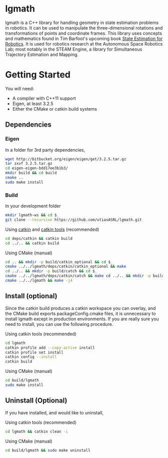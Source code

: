 # lgmath
lgmath is a C++ library for handling geometry in state estimation problems in robotics. It can be
used to manipulate the three-dimensional rotations and transformations of points and coordinate
frames. This library uses concepts and mathematics found in Tim Barfoot's upcoming
book [State Estimation for Robotics](asrl.utias.utoronto.ca/~tdb/bib/barfoot_ser15.pdf). It is used
for robotics research at the Autonomous Space Robotics Lab; most notably in the STEAM Engine, a
library for Simultaneous Trajectory Estimation and Mapping.

# Getting Started
You will need:
- A compiler with C++11 support
- Eigen, at least 3.2.5
- Either the CMake or catkin build systems

## Dependencies

### Eigen
In a folder for 3rd party dependencies,
```bash
wget http://bitbucket.org/eigen/eigen/get/3.2.5.tar.gz
tar zxvf 3.2.5.tar.gz
cd eigen-eigen-bdd17ee3b1b3/
mkdir build && cd build
cmake ..
sudo make install
```

### Build
In your development folder
```bash
mkdir lgmath-ws && cd $_
git clone --recursive https://github.com/utiasASRL/lgmath.git
```

Using [catkin](https://github.com/ros/catkin)
and [catkin tools](https://github.com/catkin/catkin_tools) (recommended)
```bash
cd deps/catkin && catkin build
cd ../.. && catkin build
```

Using CMake (manual)
```bash
cd .. && mkdir -p build/catkin_optional && cd $_
cmake ../../lgmath/deps/catkin/catkin_optional && make
cd ../.. && mkdir -p build/catch && cd $_
cmake ../../lgmath/deps/catkin/catch && make cd ../.. && mkdir -p build/lgmath && cd $_
cmake ../../lgmath && make -j4
```

## Install (optional)

Since the catkin build produces a catkin workspace you can overlay, and the CMake build exports
packageConfig.cmake files, it is unnecessary to install lgmath except in production environments. If
you are really sure you need to install, you can use the following procedure.

Using catkin tools (recommended) 
```bash 
cd lgmath 
catkin profile add --copy-active install 
catkin profile set install 
catkin config --install 
catkin build
```

Using CMake (manual)
```bash 
cd build/lgmath 
sudo make install
```

## Uninstall (Optional)

If you have installed, and would like to uninstall,

Using catkin tools (recommended) 
```bash 
cd lgmath && catkin clean -i
```

Using CMake (manual)
```bash
cd build/lgmath && sudo make uninstall
```
